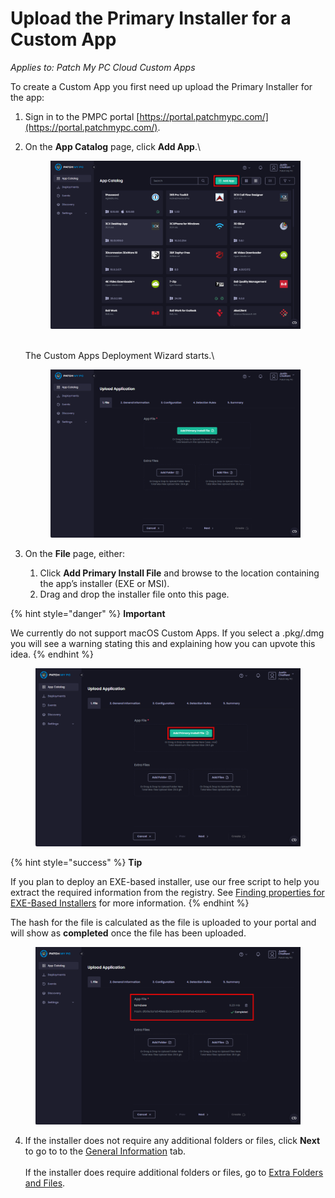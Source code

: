 # Upload the Primary Installer for a Custom App

_Applies to: Patch My PC Cloud Custom Apps_

To create a Custom App you first need up upload the Primary Installer for the app:

1. Sign in to the PMPC portal [https://portal.patchmypc.com/](https://portal.patchmypc.com/).
2.  On the **App Catalog** page, click **Add App**.\


    <figure><img src="../../../_images/gitbook/image%20%28209%29.png" alt="Clicking &#x22;Add App&#x22; on the App Catalog page" width="563"><figcaption></figcaption></figure>

    \
    The Custom Apps Deployment Wizard starts.\


    <figure><img src="../../../_images/gitbook/image%20%28210%29.png" alt="Custom Apps Deployment Wizard" width="563"><figcaption></figcaption></figure>
3. On the **File** page, either:
   1. Click **Add Primary Install File** and browse to the location containing the app’s installer (EXE or MSI).
   2. Drag and drop the installer file onto this page.

{% hint style="danger" %}
**Important**

We currently do not support macOS Custom Apps. If you select a .pkg/.dmg you will see a warning stating this and explaining how you can upvote this idea.
{% endhint %}

<figure><img src="../../../_images/gitbook/image%20%28211%29.png" alt="Clicking “Add Primary Install File” on the “Upload Application” page " width="563"><figcaption></figcaption></figure>

{% hint style="success" %}
**Tip**

If you plan to deploy an EXE-based installer, use our free script to help you extract the required information from the registry. See [Finding properties for EXE-Based Installers](../custom-apps-reference/find-properties-for-exe-based-installers.md) for more information.
{% endhint %}

The hash for the file is calculated as the file is uploaded to your portal and will show as **completed** once the file has been uploaded.

<figure><img src="../../../_images/gitbook/image%20%28212%29.png" alt="Calculating the hash for the file as its uploaded to your portal." width="563"><figcaption></figcaption></figure>

4. If the installer does not require any additional folders or files, click **Next** to go to to the [General Information](custom-apps-general-information-tab.md) tab.\
   \
   If the installer does require additional folders or files, go to [Extra Folders and Files](custom-apps-file-tab.md).
